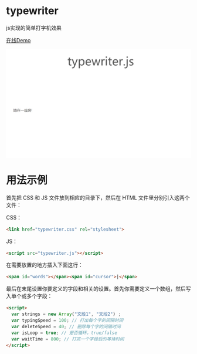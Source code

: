 # typewriter

js实现的简单打字机效果

[在线Demo](<https://www.lien.run/Project/typewriter/>)

<img align="center" src="https://raw.githubusercontent.com/isArtJay/typewriter/master/src/de.gif"><img/>

# 用法示例

首先把 CSS 和 JS 文件放到相应的目录下，然后在 HTML 文件里分别引入这两个文件：

CSS：

```html
<link href="typewriter.css" rel="stylesheet">
```

JS：

```html
<script src="typewriter.js"></script>
```



在需要放置的地方插入下面这行：

```html
<span id="words"></span><span id="cursor">|</span>
```



最后在末尾设置你要定义的字段和相关的设置。首先你需要定义一个数组，然后写入单个或多个字段：

```html
<script>
  var strings = new Array("文段1", "文段2") ; 
  var typingSpeed = 100; // 打出每个字的间隔时间
  var deleteSpeed = 40; // 删除每个字的间隔时间
  var isLoop = true; // 是否循环，true/false
  var waitTime = 800; // 打完一个字段后的等待时间
</script>
```


